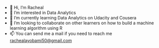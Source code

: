 - 👋 Hi, I’m Racheal
- 👀 I’m interested in Data Analytics
- 🌱 I’m currently learning Data Analytics on Udacity and Cousera
- 💞️ I’m looking to collaborate on other learners on how to build a machine learning algorithm using R
- 📫 You can send me a mail if you need to reach me rachealayobami50@gmail.com

<!---
Rhaycheal/Rhaycheal is a ✨ special ✨ repository because its `README.md` (this file) appears on your GitHub profile.
You can click the Preview link to take a look at your changes.
--->
